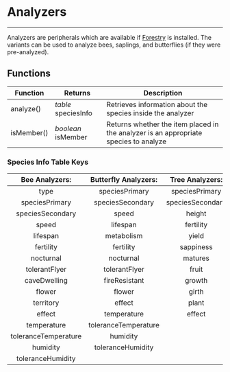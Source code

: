 # Analyzers

---

Analyzers are peripherals which are available if [Forestry](http://forestry.sengir.net) is installed. The variants can be used to analyze bees, saplings, and butterflies (if they were pre-analyzed).

## Functions
| Function | Returns | Description |
|----------|---------|-------------|
|analyze()|_table_ speciesInfo|Retrieves information about the species inside the analyzer|
|isMember()|_boolean_ isMember|Returns whether the item placed in the analyzer is an appropriate species to analyze|

### Species Info Table Keys
|Bee Analyzers:|Butterfly Analyzers:|Tree Analyzers:|
|:------------:|:------------------:|:-------------:|
|type|speciesPrimary|speciesPrimary|
|speciesPrimary|speciesSecondary|speciesSecondary|
|speciesSecondary|speed|height|
|speed|lifespan|fertility|
|lifespan|metabolism|yield|
|fertility|fertility|sappiness|
|nocturnal|nocturnal|matures|
|tolerantFlyer|tolerantFlyer|fruit|
|caveDwelling|fireResistant|growth|
|flower|flower|girth|
|territory|effect|plant|
|effect|temperature|effect|
|temperature|toleranceTemperature||
|toleranceTemperature|humidity||
|humidity|toleranceHumidity||
|toleranceHumidity|||